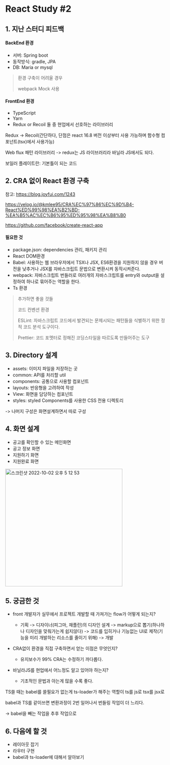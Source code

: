 # React Study \#2



## 1. 지난 스터디 피드백

#### BackEnd 환경

- 서버: Spring boot
- 동작방식: gradle, JPA
- DB: Maria or mysql

>환경 구축이 어려울 경우
>
>webpack Mock 사용

#### FrontEnd 환경

- TypeScript
- Yarn
- Redux or Recoil 둘 중 현업에서 선호하는 라이브러리

Redux -> Recoil(간단하다, 단점은 react 16.8 버전 이상부터 사용 가능하며 함수형 컴포넌트(tsx)에서 사용가능)

Web flux 패턴 라이브러리 -> redux는 JS 라이브러리라 바닐라 JS에서도 되다.

보일러 플레이트란: 기본틀이 되는 코드



## 2. CRA 없이 React 환경 구축

참고: https://blog.joyfui.com/1243

 https://velog.io/@kmlee95/CRA%EC%97%86%EC%9D%B4-React%ED%99%98%EA%B2%BD-%EA%B5%AC%EC%B6%95%ED%95%98%EA%B8%B0

https://github.com/facebook/create-react-app



#### 필요한 것

- package.json: dependencies 관리, 패키지 관리
- React DOM환경
- Babel: 사용하는 웹 브라우저에서 TSX나 JSX, ES6환경을 지원하지 않을 경우 버전을 낮추거나 JSX를 자바스크립트 문법으로 변환시켜 동작시켜준다.
- webpack: 자바스크립트 번들러로 여러개의 자바스크립트를 entry와 output을 설정하여 하나로 묶어주는 역할을 한다.
- Ts 환경

>추가하면 좋을 것들
>
>코드 컨벤션 환경
>
>ESLint:  자바스크립트 코드에서 발견되는 문제시되는 패턴들을 식별하기 위한 정적 코드 분석 도구이다.
>
>Prettier: 코드 포멧터로 정해진 코딩스타일을 따르도록 만들어주는 도구



## 3. Directory 설계

- assets: 이미지 파일을 저장하는 곳
- common: API를 처리할 util
- components: 공통으로 사용할 컴포넌트
- layouts: 반응형을 고려하여 작성
- View: 화면을 담당하는 컴포넌트
- styles: styled Components를 사용한 CSS 전용 디렉토리

-> 나머지 구성은 화면설계하면서 따로 구성



## 4. 화면 설계

- 공고를 확인할 수 있는 메인화면
- 공고 정보 화면
- 지원하기 화면
- 지원완료 화면


<img width="369" alt="스크린샷 2022-10-02 오후 5 12 53" src="https://user-images.githubusercontent.com/52316270/193604030-1cbe8892-37e5-438a-b73f-4560c9baf6fa.png">


## 5. 궁금한 것

- front 개발자가 실무에서 프로젝트 개발할 때 가져가는 flow가 어떻게 되는지?
  - 기획 -> 디자이너(피그마, 재플린)의 디자인 설계 -> markup으로 뽑기(하나하나 디자인을 맞춰가는게 쉽지않다) -> 코드를 입히거나 기능없는 UI로 제작(기능을 미리 개발하는 리소스를 줄이기 위해) -> 개발


- CRA없이 환경을 직접 구축하면서 얻는 이점은 무엇인지?
  - 유지보수가 99% CRA는 수정하기 까다롭다.
- 바닐라JS를 현업에서 어느정도 알고 있어야 하는지?
  - 기초적인 문법과 아는게 많을 수록 좋다.



TS쓸 때는 babel를 쓸필요가 없는게 ts-loader가 해주는 역할이 ts를 js로 tsx를 jsx로

babel과 TS를 같이쓰면 변환과정이 2번 일어나서 번들링 작업이 더 느리다.

-> babel을 빼는 작업을 추후 작업으로



## 6. 다음에 할 것

- 레이아웃 잡기
- 라우터 구현
- babel과 ts-loader에 대해서 알아보기
